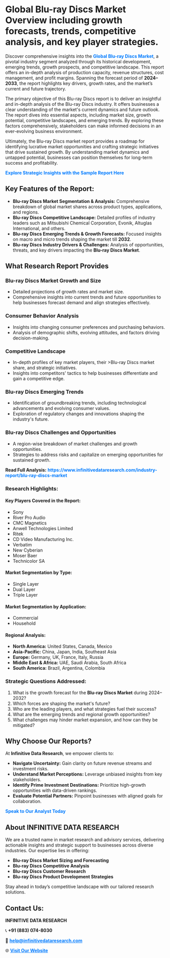 <h1>Global Blu-ray Discs Market Overview including growth forecasts, trends, competitive analysis, and key player strategies.</h1>
<p>
Discover comprehensive insights into the 
<a href="https://www.infinitivedataresearch.com/industry-report/blu-ray-discs-market" rel="dofollow" style="color: #007BFF; text-decoration: none;"><strong>Global Blu-ray Discs Market</strong></a>, a pivotal industry segment analyzed through its historical development, emerging trends, growth prospects, and competitive landscape. This report offers an in-depth analysis of production capacity, revenue structures, cost management, and profit margins. Spanning the forecast period of <strong>2024–2033</strong>, the report highlights key drivers, growth rates, and the market’s current and future trajectory.
</p>
<p>
The primary objective of this Blu-ray Discs report is to deliver an insightful and in-depth analysis of the Blu-ray Discs industry. It offers businesses a clear understanding of the market's current dynamics and future outlook. The report dives into essential aspects, including market size, growth potential, competitive landscapes, and emerging trends. By exploring these factors comprehensively, stakeholders can make informed decisions in an ever-evolving business environment.
</p>
<p>
Ultimately, the Blu-ray Discs market report provides a roadmap for identifying lucrative market opportunities and crafting strategic initiatives that drive sustained growth. By understanding market dynamics and untapped potential, businesses can position themselves for long-term success and profitability.
</p>
<p>
<a href="https://www.infinitivedataresearch.com/request-sample/reportId=106200" style="color: #007BFF; text-decoration: none;"><strong>Explore Strategic Insights with the Sample Report Here</strong></a>
</p>

<h2>Key Features of the Report:</h2>
<ul>
<li><strong>Blu-ray Discs Market Segmentation & Analysis:</strong> Comprehensive breakdown of global market shares across product types, applications, and regions.</li>
<li><strong>Blu-ray Discs Competitive Landscape:</strong> Detailed profiles of industry leaders such as Mitsubishi Chemical Corporation, Evonik, Altuglas International, and others.</li>
<li><strong>Blu-ray Discs Emerging Trends & Growth Forecasts:</strong> Focused insights on macro and micro trends shaping the market till <strong>2032</strong>.</li>
<li><strong>Blu-ray Discs Industry Drivers & Challenges:</strong> Analysis of opportunities, threats, and key drivers impacting the <strong>Blu-ray Discs Market</strong>.</li>
</ul>

<h2>What Research Report Provides</h2>
<h3>Blu-ray Discs Market Growth and Size</h3>
<ul>
<li>Detailed projections of growth rates and market size.</li>
<li>Comprehensive insights into current trends and future opportunities to help businesses forecast demand and align strategies effectively.</li>
</ul>

<h3>Consumer Behavior Analysis</h3>
<ul>
<li>Insights into changing consumer preferences and purchasing behaviors.</li>
<li>Analysis of demographic shifts, evolving attitudes, and factors driving decision-making.</li>
</ul>

<h3>Competitive Landscape</h3>
<ul>
<li>In-depth profiles of key market players, their >Blu-ray Discs market share, and strategic initiatives.</li>
<li>Insights into competitors' tactics to help businesses differentiate and gain a competitive edge.</li>
</ul>

<h3>Blu-ray Discs Emerging Trends</h3>
<ul>
<li>Identification of groundbreaking trends, including technological advancements and evolving consumer values.</li>
<li>Exploration of regulatory changes and innovations shaping the industry's future.</li>
</ul>

<h3>Blu-ray Discs Challenges and Opportunities</h3>
<ul>
<li>A region-wise breakdown of market challenges and growth opportunities.</li>
<li>Strategies to address risks and capitalize on emerging opportunities for sustained growth.</li>
</ul>
<p><strong>Read Full Analysis:</strong> <a href="https://www.infinitivedataresearch.com/industry-report/blu-ray-discs-market" rel="dofollow" style="color: #007BFF; text-decoration: none;"><strong>https://www.infinitivedataresearch.com/industry-report/blu-ray-discs-market</strong></a></p>
<h3>Research Highlights:</h3>
<h4>Key Players Covered in the Report:</h4>
<ul><li>Sony</li><li>River Pro Audio</li><li>CMC Magnetics</li><li>Anwell Technologies Limited</li><li>Ritek</li><li>CD Video Manufacturing Inc.</li><li>Verbatim</li><li>New Cyberian</li><li>Moser Baer</li><li>Technicolor SA</li></ul>
<h4>Market Segmentation by Type:</h4>
<ul><li>Single Layer</li><li>Dual Layer</li><li>Triple Layer</li></ul>
<h4>Market Segmentation by Application:</h4>
<ul><li>Commercial</li><li>Household</li></ul>

<h4>Regional Analysis:</h4>
<ul>
<li><strong>North America:</strong> United States, Canada, Mexico</li>
<li><strong>Asia-Pacific:</strong> China, Japan, India, Southeast Asia</li>
<li><strong>Europe:</strong> Germany, UK, France, Italy, Russia</li>
<li><strong>Middle East & Africa:</strong> UAE, Saudi Arabia, South Africa</li>
<li><strong>South America:</strong> Brazil, Argentina, Colombia</li>
</ul>

<h3>Strategic Questions Addressed:</h3>
<ol>
<li>What is the growth forecast for the <strong>Blu-ray Discs Market</strong> during 2024–2032?</li>
<li>Which forces are shaping the market's future?</li>
<li>Who are the leading players, and what strategies fuel their success?</li>
<li>What are the emerging trends and regional growth opportunities?</li>
<li>What challenges may hinder market expansion, and how can they be mitigated?</li>
</ol>

<h2>Why Choose Our Reports?</h2>
<p>At <strong>Infinitive Data Research</strong>, we empower clients to:</p>
<ul>
<li><strong>Navigate Uncertainty:</strong> Gain clarity on future revenue streams and investment risks.</li>
<li><strong>Understand Market Perceptions:</strong> Leverage unbiased insights from key stakeholders.</li>
<li><strong>Identify Prime Investment Destinations:</strong> Prioritize high-growth opportunities with data-driven rankings.</li>
<li><strong>Evaluate Potential Partners:</strong> Pinpoint businesses with aligned goals for collaboration.</li>
</ul>
<p><a href="https://www.infinitivedataresearch.com/industry-report/blu-ray-discs-market" rel="dofollow" style="color: #007BFF; text-decoration: none;"><strong>Speak to Our Analyst Today</strong></a></p>

<h2>About INFINITIVE DATA RESEARCH</h2>
<p>We are a trusted name in market research and advisory services, delivering actionable insights and strategic support to businesses across diverse industries. Our expertise lies in offering:</p>
<ul>
<li><strong>Blu-ray Discs Market Sizing and Forecasting</strong></li>
<li><strong>Blu-ray Discs Competitive Analysis</strong></li>
<li><strong>Blu-ray Discs Customer Research</strong></li>
<li><strong>Blu-ray Discs Product Development Strategies</strong></li>
</ul>
<p>Stay ahead in today’s competitive landscape with our tailored research solutions.</p>

<h2>Contact Us:</h2>
<p><strong>INFINITIVE DATA RESEARCH</strong></p>
<p>📞 <strong>+91 (883) 074-8030</strong></p>
<p>📧 <strong><a href="mailto:help@infinitivedataresearch.com" style="color: #007BFF;">help@infinitivedataresearch.com</a></strong></p>
<p>🌐 <strong><a href="https://www.infinitivedataresearch.com" rel="dofollow" style="color: #007BFF;">Visit Our Website</a></strong></p>